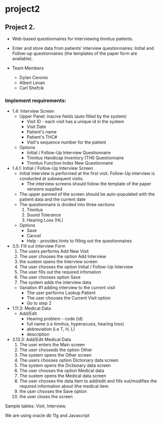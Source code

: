 # project2

## Project 2. 
* Web-based questionnaires for interviewing tinnitus patients.
* Enter and store data from patients’ interview questionnaires: Initial and Follow-up questionnaires (the templates of the paper form are available).

* Team Members
    * Dylan Ceronio
    * Albert Levan
    * Carl Shefcik

### Implement requirements:

* 1.4: Interview Screen
    * Upper Panel: inacive fields (auto filled by the system)
        * Visit ID - each visit has a unique id in the system
        * Visit Date
        * Patient's name
        * Patient's THC#
        * Visit's sequence number for the patient
    * Options
        * Initial / Follow-Up Interview Questionnaire
        * Tinnitus Handicap Inventory (THI) Questionnaire
        * Tinnitus Function Index New Questionnaire
* 1.4.1: Initial / Follow-Up Interview Screen
    * Initial Interview is performed at the first visit. Follow-Up interview is conducted at subsequent visits.
        * The interview screens should follow the template of the paper versions supplied
    * The upper panned of the screen should be auto-populated with the patient data and the current date
    * The questionnaire is divided into three sections
        1. Tinnitus
        1. Sound Tolerance
        1. Hearing Loss (HL)
    * Options
        * Save
        * Cancel
        * Help - provides hints to filling out the questionnaires
* 3.5: Fill out Interview Form
    1. The users performs Add New Visit
    1. The user chooses the option Add Interview
    1. the sustem opens the Interview screen
    1. The user chooses the option Initial / Follow-Up Interview
    1. The user fills out the required infomation
    1. The user chooses option Save
    1. The system adds the interview data
    * Variation #1 adding interview to the current visit
        * The user performs Lookup Patient
        * The user chooses the Current Visit option
        * Go to step 2
* 1.11.3: Medical Data
    * Add/Edit 
        * Hearing problem - code (id)
        * full name (i.e tinnitus, hyperacusis, hearing loss)
        * abbreviation (i.e T, H, L)
        * description
* 3.13.3: Add/Edit Medical Data
    1. The user enters the Main screen
    1. The user chooseds the option Other
    1. The system opens the Other screen
    1. The users chooses option Dictionary data screen
    1. The system opens the Dictionary data screen
    1. The user chooses the option Medical data
    1. The sustem opens the Medical data screen
    1. The user chooses the data item to add/edit and fills out/modifies the required information about ithe medical item
    1. the user chooses the Save option
    1. the user closes the screen


Sample tables: Visit, Interview.

We are using oracle db 11g and Javascript
